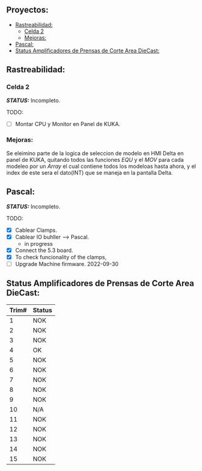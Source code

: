 ## Proyectos:

<!-- vim-markdown-toc GFM -->

* [Rastreabilidad:](#rastreabilidad)
  * [Celda 2](#celda-2)
  * [Mejoras:](#mejoras)
* [Pascal:](#pascal)
* [Status Amplificadores de Prensas de Corte Area DieCast:](#status-amplificadores-de-prensas-de-corte-area-diecast)

<!-- vim-markdown-toc -->

## Rastreabilidad:

### Celda 2 
***STATUS:***
Incompleto.

TODO: 
- [ ] Montar CPU y Monitor en Panel de KUKA.

### Mejoras:
Se eleimino parte de la logica de seleccion de modelo en HMI Delta en panel de 
KUKA, quitando todos las funciones *EQU* y el *MOV* para cada modeleo por
un *Array* el cual contiene todos los modeloas hasta ahora, y el index de este
sera el dato(INT) que se maneja en la pantalla Delta.

## Pascal:
***STATUS:***
Incompleto.

TODO:
- [x] Cablear Clamps.
- [x] Cablear IO buhller --> Pascal.
  - in progress
- [x] Connect the 5.3 board.
- [x] To check funcionality of the clamps,
- [ ] Upgrade Machine firmware. 2022-09-30 

## Status Amplificadores de Prensas de Corte Area DieCast:

|Trim#|Status|
| --- | ---- |
|1    | NOK  |
|2    | NOK  |
|3    | NOK  |
|4    | OK   |
|5    | NOK  |
|6    | NOK  |
|7    | NOK  |
|8    | NOK  |
|9    | NOK  |
|10   | N/A  |
|11   | NOK  |
|12   | NOK  |
|13   | NOK  |
|14   | NOK  |
|15   | NOK  |

